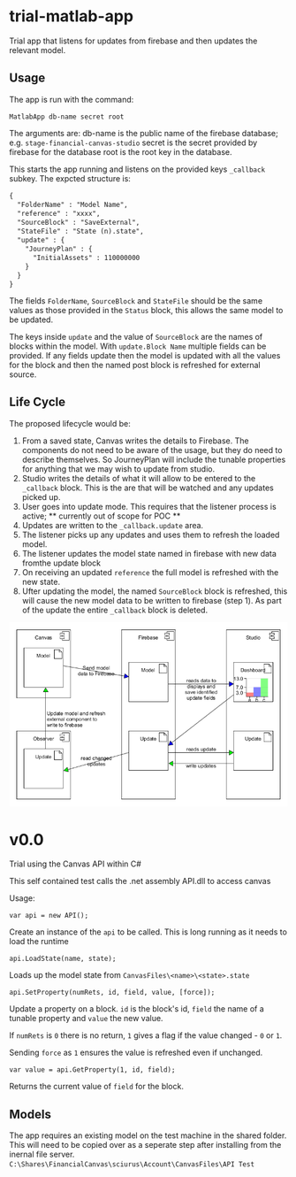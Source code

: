 # trial-matlab-app
Trial app that listens for updates from firebase and then updates the relevant model.

## Usage
The app is run with the command:
```
MatlabApp db-name secret root
```
The arguments are:
db-name is the public name of the firebase database; e.g. `stage-financial-canvas-studio`
secret is the secret provided by firebase for the database
root is the root key in the database.

This starts the app running and listens on the provided keys `_callback` subkey. The expcted structure is:

```
{
  "FolderName" : "Model Name",
  "reference" : "xxxx",
  "SourceBlock" : "SaveExternal",
  "StateFile" : "State (n).state",
  "update" : {
    "JourneyPlan" : {
      "InitialAssets" : 110000000
    }
  }
}
```

The fields `FolderName`, `SourceBlock` and `StateFile` should be the same values as those provided in the `Status` block, this allows the same model to be updated.

The keys inside `update` and the value of `SourceBlock` are the names of blocks within the model.
With `update.Block Name` multiple fields can be provided. If any fields update then the model is updated with all the values for the block and then the named post block is refreshed for external source. 

## Life Cycle
The proposed lifecycle would be:

1. From a saved state, Canvas writes the details to Firebase.
The components do not need to be aware of the usage, but they do need to describe themselves.
So JourneyPlan will include the tunable properties for anything that we may wish to update from studio.
2. Studio writes the details of what it will allow to be entered to the `_callback` block. This is the are that will be watched and any updates picked up.
3. User goes into update mode.  This requires that the listener process is active; ** currently out of scope for POC **
4. Updates are written to the `_callback.update` area.
5. The listener picks up any updates and uses them to refresh the loaded model.
6. The listener updates the model state named in firebase with new data fromthe update block
7. On receiving an updated `reference` the full model is refreshed with the new state.
8. Ufter updating the model, the named `SourceBlock` block is refreshed, this will cause the new model data to be written to firebase (step 1). As part of the update the entire `_callback` block is deleted.

![Update Cycle](https://github.com/sciurusly/trial-matlab-app/blob/master/update%20cycle%20for%20firebase.png "Update Cycle")

# v0.0
Trial using the Canvas API within C#

This self contained test calls the .net assembly API.dll to access canvas

Usage:

```
var api = new API();
```
Create an instance of the `api` to be called.
This is long running as it needs to load the runtime


```
api.LoadState(name, state);
```
Loads up the model state from `CanvasFiles\<name>\<state>.state`


```
api.SetProperty(numRets, id, field, value, [force]);
```
Update a property on a block. `id` is the block's id, `field` the name of a tunable property and `value` the new value.

If `numRets` is `0` there is no return, `1` gives a flag if the value changed - `0` or `1`.

Sending `force` as `1` ensures the value is refreshed even if unchanged.


```
var value = api.GetProperty(1, id, field);
```
Returns the current value of `field` for the block.

## Models
The app requires an existing model on the test machine in the shared folder.
This will need to be copied over as a seperate step after installing from the inernal file server. `C:\Shares\FinancialCanvas\sciurus\Account\CanvasFiles\API Test`
